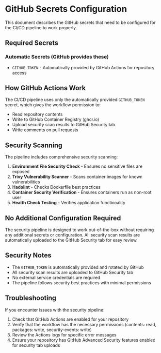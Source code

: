 # GitHub Secrets Configuration

This document describes the GitHub secrets that need to be configured for the CI/CD pipeline to work
properly.

## Required Secrets

### Automatic Secrets (GitHub provides these)

- `GITHUB_TOKEN` - Automatically provided by GitHub Actions for repository access

## How GitHub Actions Work

The CI/CD pipeline uses only the automatically provided `GITHUB_TOKEN` secret, which gives the
workflow permission to:

- Read repository contents
- Write to GitHub Container Registry (ghcr.io)
- Upload security scan results to GitHub Security tab
- Write comments on pull requests

## Security Scanning

The pipeline includes comprehensive security scanning:

1. **Environment File Security Check** - Ensures no sensitive files are exposed
2. **Trivy Vulnerability Scanner** - Scans container images for known vulnerabilities
3. **Hadolint** - Checks Dockerfile best practices
4. **Container Security Verification** - Ensures containers run as non-root user
5. **Health Check Testing** - Verifies application functionality

## No Additional Configuration Required

The security pipeline is designed to work out-of-the-box without requiring any additional secrets or
configuration. All security scan results are automatically uploaded to the GitHub Security tab for
easy review.

## Security Notes

- The `GITHUB_TOKEN` is automatically provided and rotated by GitHub
- All security scan results are uploaded to GitHub Security tab
- No external service credentials are required
- The pipeline follows security best practices with minimal permissions

## Troubleshooting

If you encounter issues with the security pipeline:

1. Check that GitHub Actions are enabled for your repository
2. Verify that the workflow has the necessary permissions (contents: read, packages: write,
   security-events: write)
3. Review the Actions logs for specific error messages
4. Ensure your repository has GitHub Advanced Security features enabled for security tab uploads
